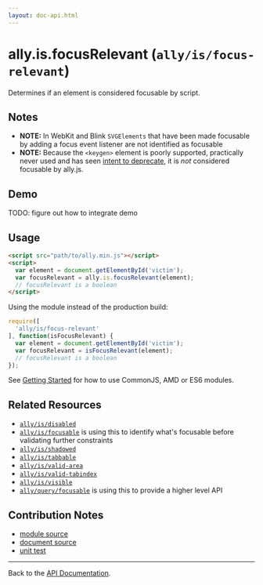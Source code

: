 ```yaml
---
layout: doc-api.html
---
```


# ally.is.focusRelevant (`ally/is/focus-relevant`)

Determines if an element is considered focusable by script.


## Notes

* **NOTE:** In WebKit and Blink `SVGElements` that have been made focusable by adding a focus event listener are not identified as focusable
* **NOTE:** Because the `<keygen>` element is poorly supported, practically never used and has seen [intent to deprecate](https://groups.google.com/a/chromium.org/forum/m/#!msg/blink-dev/pX5NbX0Xack/kmHsyMGJZAMJ), it is *not* considered focusable by ally.js.


## Demo

TODO: figure out how to integrate demo


## Usage

```html
<script src="path/to/ally.min.js"></script>
<script>
  var element = document.getElementById('victim');
  var focusRelevant = ally.is.focusRelevant(element);
  // focusRelevant is a boolean
</script>
```

Using the module instead of the production build:

```js
require([
  'ally/is/focus-relevant'
], function(isFocusRelevant) {
  var element = document.getElementById('victim');
  var focusRelevant = isFocusRelevant(element);
  // focusRelevant is a boolean
});
```

See [Getting Started](../../getting-started.md) for how to use CommonJS, AMD or ES6 modules.


## Related Resources

* [`ally/is/disabled`](disabled.md)
* [`ally/is/focusable`](focusable.md) is using this to identify what's focusable before validating further constraints
* [`ally/is/shadowed`](shadowed.md)
* [`ally/is/tabbable`](tabbable.md)
* [`ally/is/valid-area`](valid-area.md)
* [`ally/is/valid-tabindex`](valid-tabindex.md)
* [`ally/is/visible`](visible.md)
* [`ally/query/focusable`](../query/focusable.md) is using this to provide a higher level API


## Contribution Notes

* [module source](https://github.com/medialize/ally.js/blob/master/src/is/focus-relevant.js)
* [document source](https://github.com/medialize/ally.js/blob/master/docs/api/is/focus-relevant.md)
* [unit test](https://github.com/medialize/ally.js/blob/master/test/unit/is.focus-relevant.test.js)


---

Back to the [API Documentation](../README.md).

